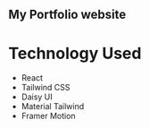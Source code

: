 ## My Portfolio website

<h1>Technology Used</h1>
<ul>
<li>React</li>
<li>Tailwind CSS</li>
<li>Daisy UI</li>
<li>Material Tailwind</li>
<li>Framer Motion</li>
</ul>
